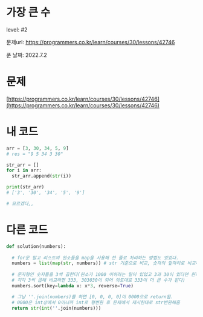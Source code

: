 # 가장 큰 수

level: #2

문제url: https://programmers.co.kr/learn/courses/30/lessons/42746

푼 날짜: 2022.7.2

# 문제

[https://programmers.co.kr/learn/courses/30/lessons/42746](https://programmers.co.kr/learn/courses/30/lessons/42746)

# 내 코드

```python
arr = [3, 30, 34, 5, 9] 
# res = "9 5 34 3 30"

str_arr = []
for i in arr:
  str_arr.append(str(i))

print(str_arr)
# ['3', '30', '34', '5', '9']

# 모르겠다,, 
```

# 다른 코드

```python
def solution(numbers):
    
  # for문 말고 리스트의 원소들을 map을 사용해 한 줄로 처리하는 방법도 있었다.
  numbers = list(map(str, numbers)) # str 기준으로 비교, 숫자의 앞자리로 비교하기 위함
  
  # 문자형인 숫자들을 3씩 곱한다(원소가 1000 이하라는 말이 있었고 3과 30이 있다면 원래 3이 더 큰 수인데 
  # 각각 3씩 곱해 비교하면 333, 303030이 되어 의도대로 333이 더 큰 수가 된다)
  numbers.sort(key=lambda x: x*3, reverse=True)

  # 그냥 ''.join(numbers)를 하면 [0, 0, 0, 0]이 0000으로 return됨. 
  # 0000은 int상에서 0이니까 int로 형변환 후 문제에서 제시한대로 str변환해줌
  return str(int(''.join(numbers))) 

```
